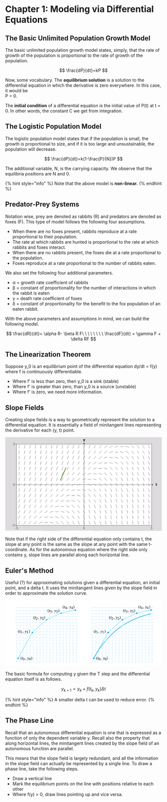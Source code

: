 # Chapter 1: Modeling via Differential Equations

## The Basic Unlimited Population Growth Model

The basic unlimited population growth model states, simply, that the rate of growth of the population is proportional to the rate of growth of the population.

$$
\frac{dP}{dt}=kP
$$

Now, some vocabulary. The **equilibrium solution** is a solution to the differential equation in which the derivative is zero everywhere. In this case, it would be   
P = 0.

The **initial condition** of a differential equation is the initial value of P\(t\) at t = 0. In other words, the constant C we get from integration.

## The Logistic Population Model

The logistic population model states that if the population is small, the growth is proportional to size, and if it is too large and unsustainable, the population will decrease.

$$
\frac{dP}{dt}=k(1-\frac{P}{N})P
$$

The additional variable, N, is the carrying capacity. We observe that the equilibria positions are N and 0.

{% hint style="info" %}
Note that the above model is **non-linear.**
{% endhint %}

## Predator-Prey Systems

Notation wise, prey are denoted as rabbits \(R\) and predators are denoted as foxes \(F\). This type of model follows the following four assumptions.

* When there are no foxes present, rabbits reproduce at a rate proportional to their population.
* The rate at which rabbits are hunted is proportional to the rate at which rabbits and foxes interact.
* When there are no rabbits present, the foxes die at a rate proportional to the population.
* Foxes reproduce at a rate proportional to the number of rabbits eaten.

We also set the following four additional parameters.

* α = growth rate coefficient of rabbits
* β = constant of proportionality for the number of interactions in which the rabbit is eaten
* γ = death rate coefficient of foxes
* δ = constant of proportionality for the benefit to the fox population of an eaten rabbit.

With the above parameters and assumptions in mind, we can build the following model.

$$
\frac{dR}{dt}= \alpha R- \beta R F\ \ \ \ \ \ \ \ 
\frac{dF}{dt} = \gamma F + \delta RF
$$

## The Linearization Theorem

Suppose y\_0 is an equilibrium point of the differential equation dy/dt = f\(y\) where f is continuously differentiable. 

* Where f' is less than zero, then y\_0 is a sink \(stable\)
* Where f' is greater than zero, than y\_0 is a source \(unstable\)
* Where f' is zero, we need more information.

## Slope Fields

Creating slope fields is a way to geometrically represent the solution to a differential equation. It is essentially a field of minitangent lines representing the derivative for each \(y, t\) point.

![The slope field for the differential equation dy/dt = y - t](../.gitbook/assets/screen-shot-2020-07-01-at-8.30.23-am.png)

Note that if the right side of the differential equation only contains t, the slope at any point is the same as the slope at any point with the same t-coordinate. As for the autonomous equation where the right side only contains y, slope lines are parallel along each horizontal line.

## Euler's Method

Useful \(?\) for approximating solutions given a differential equation, an initial point, and a delta t. It uses the minitangent lines given by the slope field in order to approximate the solution curve.

![Credit: Brown University](../.gitbook/assets/screen-shot-2020-07-01-at-8.41.11-am.png)

The basic formula for computing y given the T step and the differential equation itself is as follows.

$$
y_{k+1}=y_k+f(t_k,y_k)\Delta t
$$

{% hint style="info" %}
A smaller delta t can be used to reduce error.
{% endhint %}

## The Phase Line

Recall that an autonomous differential equation is one that is expressed as a function of only the dependent variable y. Recall also the property that along horizontal lines, the minitangent lines created by the slope field of an autonomous function are parallel. 

This means that the slope field is largely redundant, and all the information in the slope field can actually be represented by a single line. To draw a phase line, take the following steps.

* Draw a vertical line
* Mark the equilibrium points on the line with positions relative to each other
* Where f\(y\) &gt; 0, draw lines pointing up and vice versa.



